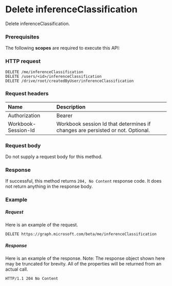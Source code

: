 # Delete inferenceClassification

Delete inferenceClassification.
### Prerequisites
The following **scopes** are required to execute this API: 
### HTTP request
<!-- { "blockType": "ignored" } -->
```http
DELETE /me/inferenceClassification
DELETE /users/<id>/inferenceClassification
DELETE /drive/root/createdByUser/inferenceClassification

```
### Request headers
| Name       | Description|
|:---------------|:----------|
| Authorization  | Bearer <code>|
| Workbook-Session-Id  | Workbook session Id that determines if changes are persisted or not. Optional.|

### Request body
Do not supply a request body for this method.


### Response
If successful, this method returns `204, No Content` response code. It does not return anything in the response body.

### Example
##### Request
Here is an example of the request.
<!-- {
  "blockType": "request",
  "name": "delete_inferenceclassification"
}-->
```http
DELETE https://graph.microsoft.com/beta/me/inferenceClassification
```
##### Response
Here is an example of the response. Note: The response object shown here may be truncated for brevity. All of the properties will be returned from an actual call.
<!-- {
  "blockType": "response",
  "truncated": true
} -->
```http
HTTP/1.1 204 No Content
```

<!-- uuid: 8fcb5dbc-d5aa-4681-8e31-b001d5168d79
2015-10-25 14:57:30 UTC -->
<!-- {
  "type": "#page.annotation",
  "description": "Delete inferenceClassification",
  "keywords": "",
  "section": "documentation",
  "tocPath": ""
}-->